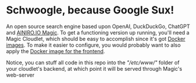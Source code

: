 # Schwoogle, because Google Sux!

An open source search engine based upon OpenAI, DuckDuckGo, ChatGPT and [AINIRO.IO Magic](https://github.com/polterguy/magic).
To get a functioning version up running, you'll need a Magic Cloudlet, which should be easy to accomplish since it's got
[Docker images](https://hub.docker.com/r/servergardens/magic-backend). To make it easier to configure, you would probably want
to also apply the [Docker image for the frontend](https://hub.docker.com/r/servergardens/magic-frontend).

Notice, you can stuff all code in this repo into the _"/etc/www/"_ folder of your cloudlet's backend, at which point it will
be served through Magic's web-server
 
